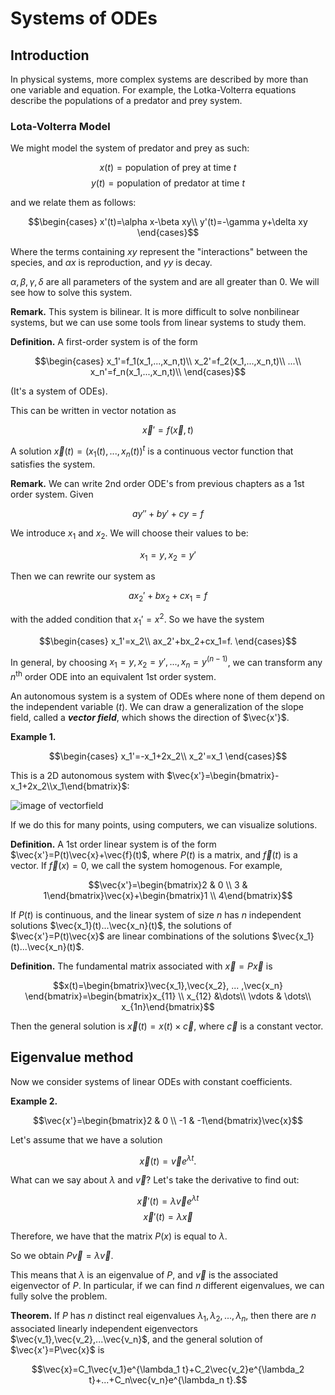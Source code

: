 # Systems of ODEs

## Introduction

In physical systems, more complex systems are described by more than one variable and equation. For example, the Lotka-Volterra equations describe the populations of a predator and prey system.

### Lota-Volterra Model

We might model the system of predator and prey as such:

$$x(t)=\text{population of prey at time } t$$
$$y(t)=\text{population of predator at time } t$$

and we relate them as follows:

$$\begin{cases}
x'(t)=\alpha x-\beta xy\\
y'(t)=-\gamma y+\delta xy
\end{cases}$$

Where the terms containing $xy$ represent the "interactions" between the species, and $\alpha x$ is reproduction, and $\gamma y$ is decay.

$\alpha, \beta, \gamma, \delta$ are all parameters of the system and are all greater than $0$. We will see how to solve this system.

**Remark.** This system is bilinear. It is more difficult to solve nonbilinear systems, but we can use some tools from linear systems to study them.

**Definition.** A first-order system is of the form

$$\begin{cases}
x_1'=f_1(x_1,...,x_n,t)\\
x_2'=f_2(x_1,...,x_n,t)\\
...\\
x_n'=f_n(x_1,...,x_n,t)\\
\end{cases}$$

(It's a system of ODEs).

This can be written in vector notation as

$$\vec{x}'=f(\vec{x},t)$$

A solution $\vec{x}(t)=(x_1(t), ..., x_n(t))^t$ is a continuous vector function that satisfies the system.

**Remark.** We can write 2nd order ODE's from previous chapters as a 1st order system. Given

$$ay''+by'+cy=f$$

We introduce $x_1$ and $x_2$. We will choose their values to be:

$$x_1=y, x_2=y'$$

Then we can rewrite our system as

$$ax_2'+bx_2+cx_1=f$$

with the added condition that $x_1'=x^2$. So we have the system

$$\begin{cases}
x_1'=x_2\\
ax_2'+bx_2+cx_1=f.
\end{cases}$$

In general, by choosing $x_1=y,x_2=y',...,x_n=y^{(n-1)}$, we can transform any $n^{\text{th}}$ order ODE into an equivalent 1st order system.

An autonomous system is a system of ODEs where none of them depend on the independent variable ($t$). We can draw a generalization of the slope field, called a ***vector field***, which shows the direction of $\vec{x'}$.

**Example 1.** 

$$\begin{cases}
x_1'=-x_1+2x_2\\
x_2'=x_1
\end{cases}$$

This is a 2D autonomous system with $\vec{x'}=\begin{bmatrix}-x_1+2x_2\\x_1\end{bmatrix}$:

![image of vectorfield](vectorfield.png)

If we do this for many points, using computers, we can visualize solutions.

**Definition.** A 1st order linear system is of the form $\vec{x'}=P(t)\vec{x}+\vec{f}(t)$, where $P(t)$ is a matrix, and $\vec{f}(t)$ is a vector. If $\vec{f}(x)=0$, we call the system homogenous. For example,

$$\vec{x'}=\begin{bmatrix}2 & 0 \\ 3 & 1\end{bmatrix}\vec{x}+\begin{bmatrix}1 \\ 4\end{bmatrix}$$

If $P(t)$ is continuous, and the linear system of size $n$ has $n$ independent solutions $\vec{x_1}(t)...\vec{x_n}(t)$, the solutions of $\vec{x'}=P(t)\vec{x}$ are linear combinations of the solutions $\vec{x_1}(t)...\vec{x_n}(t)$.

**Definition.** The fundamental matrix associated with $\vec{x}=P\vec{x}$ is

$$x(t)=\begin{bmatrix}\vec{x_1},\vec{x_2}, ... ,\vec{x_n} \end{bmatrix}=\begin{bmatrix}x_{11} \\ x_{12} &\dots\\ \vdots & \dots\\ x_{1n}\end{bmatrix}$$

Then the general solution is $\vec{x}(t)=x(t)\times\vec{c}$, where $\vec{c}$ is a constant vector.

## Eigenvalue method

Now we consider systems of linear ODEs with constant coefficients.

**Example 2.** 

$$\vec{x'}=\begin{bmatrix}2 & 0 \\ -1 & -1\end{bmatrix}\vec{x}$$

Let's assume that we have a solution

$$\vec{x}(t)=\vec{v}e^{\lambda t}.$$

What can we say about $\lambda$ and $\vec{v}$? Let's take the derivative to find out:

$$\vec{x}'(t)=\lambda\vec{v}e^{\lambda t}$$
$$\vec{x}'(t)=\lambda \vec{x}$$

Therefore, we have that the matrix $P(x)$ is equal to $\lambda$. 

So we obtain $P\vec{v}=\lambda\vec{v}$.

This means that $\lambda$ is an eigenvalue of $P$, and $\vec{v}$ is the associated eigenvector of $P$. In particular, if we can find $n$ different eigenvalues, we can fully solve the problem.

**Theorem.** If $P$ has $n$ distinct real eigenvalues $\lambda_1, \lambda_2,...,\lambda_n$, then there are $n$ associated linearly independent eigenvectors $\vec{v_1},\vec{v_2},...\vec{v_n}$, and the general solution of $\vec{x'}=P\vec{x}$ is 

$$\vec{x}=C_1\vec{v_1}e^{\lambda_1 t}+C_2\vec{v_2}e^{\lambda_2 t}+...+C_n\vec{v_n}e^{\lambda_n t}.$$

